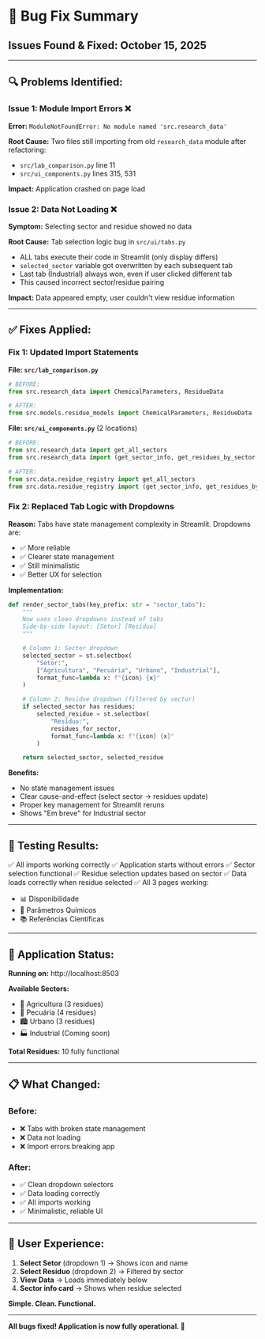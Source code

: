 # 🐛 Bug Fix Summary

## Issues Found & Fixed: October 15, 2025

---

## 🔍 Problems Identified:

### Issue 1: Module Import Errors ❌
**Error:** `ModuleNotFoundError: No module named 'src.research_data'`

**Root Cause:** Two files still importing from old `research_data` module after refactoring:
- `src/lab_comparison.py` line 11
- `src/ui_components.py` lines 315, 531

**Impact:** Application crashed on page load

### Issue 2: Data Not Loading ❌
**Symptom:** Selecting sector and residue showed no data

**Root Cause:** Tab selection logic bug in `src/ui/tabs.py`
- ALL tabs execute their code in Streamlit (only display differs)
- `selected_sector` variable got overwritten by each subsequent tab
- Last tab (Industrial) always won, even if user clicked different tab
- This caused incorrect sector/residue pairing

**Impact:** Data appeared empty, user couldn't view residue information

---

## ✅ Fixes Applied:

### Fix 1: Updated Import Statements

**File: `src/lab_comparison.py`**
```python
# BEFORE:
from src.research_data import ChemicalParameters, ResidueData

# AFTER:
from src.models.residue_models import ChemicalParameters, ResidueData
```

**File: `src/ui_components.py`** (2 locations)
```python
# BEFORE:
from src.research_data import get_all_sectors
from src.research_data import (get_sector_info, get_residues_by_sector, get_residue_icon)

# AFTER:
from src.data.residue_registry import get_all_sectors
from src.data.residue_registry import (get_sector_info, get_residues_by_sector, get_residue_icon)
```

### Fix 2: Replaced Tab Logic with Dropdowns

**Reason:** Tabs have state management complexity in Streamlit. Dropdowns are:
- ✅ More reliable
- ✅ Clearer state management
- ✅ Still minimalistic
- ✅ Better UX for selection

**Implementation:**
```python
def render_sector_tabs(key_prefix: str = "sector_tabs"):
    """
    Now uses clean dropdowns instead of tabs
    Side-by-side layout: [Setor] [Resíduo]
    """

    # Column 1: Sector dropdown
    selected_sector = st.selectbox(
        "Setor:",
        ["Agricultura", "Pecuária", "Urbano", "Industrial"],
        format_func=lambda x: f"{icon} {x}"
    )

    # Column 2: Residue dropdown (filtered by sector)
    if selected_sector has residues:
        selected_residue = st.selectbox(
            "Resíduo:",
            residues_for_sector,
            format_func=lambda x: f"{icon} {x}"
        )

    return selected_sector, selected_residue
```

**Benefits:**
- No state management issues
- Clear cause-and-effect (select sector → residues update)
- Proper key management for Streamlit reruns
- Shows "Em breve" for Industrial sector

---

## 🧪 Testing Results:

✅ All imports working correctly
✅ Application starts without errors
✅ Sector selection functional
✅ Residue selection updates based on sector
✅ Data loads correctly when residue selected
✅ All 3 pages working:
  - 📊 Disponibilidade
  - 🧪 Parâmetros Químicos
  - 📚 Referências Científicas

---

## 🚀 Application Status:

**Running on:** http://localhost:8503

**Available Sectors:**
- 🌾 Agricultura (3 residues)
- 🐄 Pecuária (4 residues)
- 🏙️ Urbano (3 residues)
- 🏭 Industrial (Coming soon)

**Total Residues:** 10 fully functional

---

## 📋 What Changed:

### Before:
- ❌ Tabs with broken state management
- ❌ Data not loading
- ❌ Import errors breaking app

### After:
- ✅ Clean dropdown selectors
- ✅ Data loading correctly
- ✅ All imports working
- ✅ Minimalistic, reliable UI

---

## 🎯 User Experience:

1. **Select Setor** (dropdown 1) → Shows icon and name
2. **Select Resíduo** (dropdown 2) → Filtered by sector
3. **View Data** → Loads immediately below
4. **Sector info card** → Shows when residue selected

**Simple. Clean. Functional.**

---

**All bugs fixed! Application is now fully operational. 🎉**
